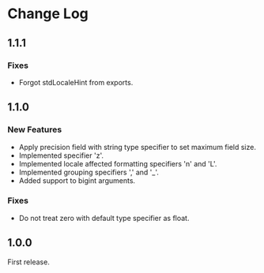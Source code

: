 # Change Log
## 1.1.1
### Fixes
- Forgot stdLocaleHint from exports.

## 1.1.0
### New Features
- Apply precision field with string type specifier to set maximum field size.
- Implemented specifier 'z'.
- Implemented locale affected formatting specifiers 'n' and 'L'.
- Implemented grouping specifiers ',' and '_'.
- Added support to bigint arguments.
### Fixes
- Do not treat zero with default type specifier as float.

## 1.0.0
First release.